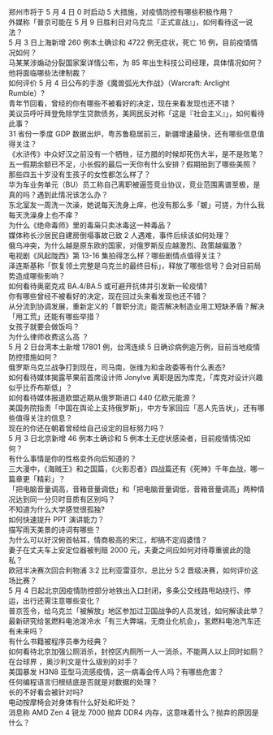 郑州市将于 5 月 4 日 0 时启动 5 大措施，对疫情防控有哪些积极作用？  
外媒称「普京可能在 5 月 9 日胜利日对乌克兰『正式宣战』」，如何看待这一说法？  
5 月 3 日上海新增 260 例本土确诊和 4722 例无症状，死亡 16 例，目前疫情情况如何？  
马某某涉煽动分裂国家案详情公布，为 85 年出生科技公司经理，具体情况如何？他将面临哪些法律制裁？  
如何评价 5 月 4 日公布的手游《魔兽弧光大作战》（Warcraft: Arclight Rumble）?  
青年节回看，曾经的你有哪些不被看好的决定，现在来看发现也还不错？  
美议员呼吁拜登免除学生贷款债务，美网民反对称「这是『社会主义』」，如何看待此事？  
31 省份一季度 GDP 数据出炉，粤苏鲁稳居前三，新疆增速最快，还有哪些信息值得关注？  
《水浒传》中众好汉之前没有一个牺牲，征方腊的时候却死伤大半，是不是败笔？  
五一假期余额已不足，小长假的最后一天你有什么安排？假期拍到了哪些美照？  
那些四五十岁没有生孩子的女性都怎么样了？  
华为车业务单元（BU）员工称自己离职被逼签竞业协议，竞业范围离谱至极，是真的吗？遇到此情况该怎么办？  
东北室友一周洗一次澡，她说每天洗身上痒，也没有那么多「皴」可搓，为什么我每天洗澡身上也不痒？  
为什么《绝命毒师》里的毒枭只卖冰毒这一种毒品？  
媒体称长沙居民自建房倒塌事故已致 2 人遇难，事件后续该如何处理？  
俄乌冲突，为什么越是原东欧的国家，对俄罗斯反应越激烈、政策越偏激？  
电视剧《风起陇西》第 13-16 集拍得怎么样？哪些剧情点值得关注？  
泽连斯基称「恢复领土完整是乌克兰的最终目标」，释放了哪些信号？会对目前局势造成哪些影响？  
如何看待奥密克戎 BA.4/BA.5 或可避开抗体并引发新一轮疫情?  
你有哪些曾经不被看好的决定，现在回过头来看发现也还不错？  
从分流到协调发展，重新定义的「普职分流」能否解决制造业用工短缺矛盾？解决「用工荒」还能有哪些举措？  
女孩子就要会做饭吗？  
为什么律师收费这么高 ？  
5 月 2 日台湾本土新增 17801 例，台湾连续 5 日确诊病例逾万例，目前当地疫情防控措施如何？  
俄罗斯乌克兰战争打到现在，司马南，张维为和金政委等有什么表态?  
如何看待媒体揭露苹果前首席设计师 JonyIve 离职是因为库克，「库克对设计兴趣似乎比乔布斯低」？  
如何看待媒体报道欧盟近期从俄罗斯进口 440 亿欧元能源？  
美国务院指责「中国在舆论上支持俄罗斯」，中方专家回应「恶人先告状」，还有哪些值得关注的信息？  
现在的你还在朝着曾经给自己设定的目标努力吗？  
5 月 3 日北京新增 46 例本土确诊和 5 例本土无症状感染者，目前疫情情况如何？  
有什么事情是你的性格变外向后知道的？  
三大漫中，《海贼王》和之国篇，《火影忍者》四战篇还有《死神》千年血战，哪一篇章更「精彩」？  
「把电脑音量调高，音箱音量调低」和「把电脑音量调低，音箱音量调高」两种情况达到同一分贝时音质有区别吗？  
不知道为什么大学感觉很孤独?  
如何快速提升 PPT 演讲能力？  
描写雨天美景的诗词有哪些？  
为什么可以好汉俯首帖耳，情商极高的宋江，却搞不定阎婆惜？  
妻子在丈夫车上安定位器被判赔 2000 元，夫妻之间应如何对待尊重彼此的隐私？  
欧冠半决赛次回合利物浦 3:2 比利亚雷亚尔，总比分 5:2 晋级决赛，如何评价这场比赛？  
5 月 4 日起北京因疫情防控部分地铁出入口封闭，多条公交线路甩站绕行、停运，出行还需注意哪些变化？  
普京签令，给乌克兰「被解放」地区参加过卫国战争的人员发钱，如何解读此举？  
最新研究给氢燃料电池泼冷水「有三大弊端，无商业化机会」，氢燃料电池汽车还有未来吗？  
有什么书籍被程序员奉为经典？  
如何看待北京加强公厕消杀，封控区内厕所一人一消杀，不能两人以上同时如厕？  
在台球界 ，奥沙利文是什么级别的对手？  
美国暴发 H3N8 亚型马流感疫情，这一病毒会传人吗？有哪些危害？  
任何编程语言归根结底是否就是对数据的处理？  
长的不好看会被针对吗?  
电动按摩椅会对身体有什么好处和坏处？  
消息称 AMD Zen 4 锐龙 7000 抛弃 DDR4 内存，这意味着什么？抛弃的原因是什么？  
